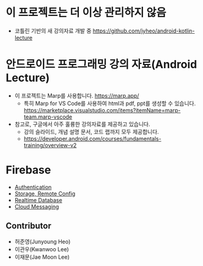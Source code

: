 # 이 프로젝트는 더 이상 관리하지 않음
* 코틀린 기반의 새 강의자료 개발 중 https://github.com/jyheo/android-kotlin-lecture

# 안드로이드 프로그래밍 강의 자료(Android Lecture)
* 이 프로젝트는 Marp를 사용합니다. https://marp.app/
    - 특히 Marp for VS Code를 사용하여 html과 pdf, ppt를 생성할 수 있습니다. https://marketplace.visualstudio.com/items?itemName=marp-team.marp-vscode
* 참고로, 구글에서 아주 훌륭한 강의자료를 제공하고 있습니다.
    - 강의 슬라이드, 개념 설명 문서, 코드 랩까지 모두 제공합니다.
    - https://developer.android.com/courses/fundamentals-training/overview-v2

# Firebase
* [Authentication](https://jyheo.github.io/android-lecture/lecture-notes/firebase-login.html)
* [Storage, Remote Config](https://jyheo.github.io/android-lecture/lecture-notes/firebase-storage.html)
* [Realtime Database](https://jyheo.github.io/android-lecture/lecture-notes/firebase-realtimedb.html)
* [Cloud Messaging](https://jyheo.github.io/android-lecture/lecture-notes/firebase-messaging.html)

## Contributor
* 허준영(Junyoung Heo)
* 이관우(Kwanwoo Lee)
* 이재문(Jae Moon Lee)
